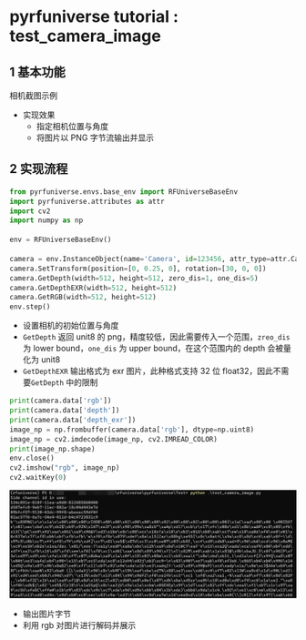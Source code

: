 # pyrfuniverse tutorial : test_camera_image

## 1 基本功能

相机截图示例

- 实现效果
  - 指定相机位置与角度
  - 将图片以 PNG 字节流输出并显示

## 2 实现流程

```python
from pyrfuniverse.envs.base_env import RFUniverseBaseEnv
import pyrfuniverse.attributes as attr
import cv2
import numpy as np

env = RFUniverseBaseEnv()

camera = env.InstanceObject(name='Camera', id=123456, attr_type=attr.CameraAttr)
camera.SetTransform(position=[0, 0.25, 0], rotation=[30, 0, 0])
camera.GetDepth(width=512, height=512, zero_dis=1, one_dis=5)
camera.GetDepthEXR(width=512, height=512)
camera.GetRGB(width=512, height=512)
env.step()
```

- 设置相机的初始位置与角度
- `GetDepth` 返回 unit8 的 png，精度较低，因此需要传入一个范围，`zreo_dis` 为 lower bound，`one_dis` 为 upper bound，在这个范围内的 depth 会被量化为 unit8
- `GetDepthEXR` 输出格式为 exr 图片，此种格式支持 32 位 float32，因此不需要`GetDepth` 中的限制

```python
print(camera.data['rgb'])
print(camera.data['depth'])
print(camera.data['depth_exr'])
image_np = np.frombuffer(camera.data['rgb'], dtype=np.uint8)
image_np = cv2.imdecode(image_np, cv2.IMREAD_COLOR)
print(image_np.shape)
env.close()
cv2.imshow("rgb", image_np)
cv2.waitKey(0)
```

![](../Image/camera_image/byte_image_1.png)

- 输出图片字节
- 利用 rgb 对图片进行解码并展示